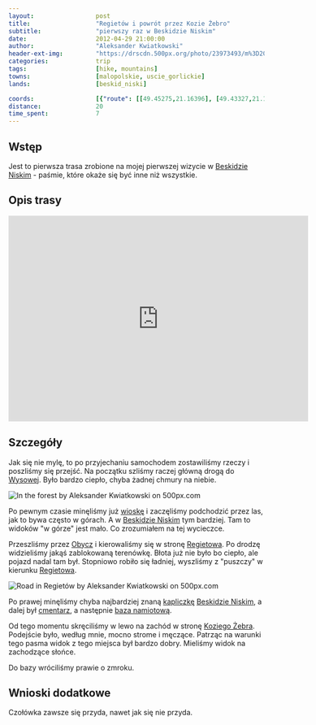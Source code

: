 ```yaml
---
layout:                 post
title:                  "Regietów i powrót przez Kozie Żebro"
subtitle:               "pierwszy raz w Beskidzie Niskim"
date:                   2012-04-29 21:00:00
author:                 "Aleksander Kwiatkowski"
header-ext-img:         "https://drscdn.500px.org/photo/23973493/m%3D2048/10b9f90c22d87bcc8426d1dbe716aeb4"
categories:             trip
tags:                   [hike, mountains]
towns:                  [malopolskie, uscie_gorlickie]
lands:                  [beskid_niski]

coords:                 [{"route": [[49.45275,21.16396], [49.43327,21.18018], [49.43829,21.20679], [49.42970,21.22378], [49.43746,21.23391], [49.43422,21.24155], [49.43975,21.24825], [49.46987,21.21795], [49.46017,21.20464], [49.43573,21.17795]], "type": "hike"}]
distance:               20
time_spent:             7
---
```


[wiki-beskid-niski]:            https://pl.wikipedia.org/wiki/Beskid_Niski
[wiki-hanczowa]:                https://pl.wikipedia.org/wiki/Ha%C5%84czowa
[wiki-wysowa]:                  https://pl.wikipedia.org/wiki/Wysowa-Zdr%C3%B3j
[wiki-obycz]:                   https://pl.wikipedia.org/wiki/Obycz
[wiki-regietow]:                https://pl.wikipedia.org/wiki/Regiet%C3%B3w
[wiki-kozie-zebro]:             https://pl.wikipedia.org/wiki/Kozie_%C5%BBebro

[bn-kapliczka-html]:            http://www.malypodroznik.pl/polska/w_bn2013a/w_bn2013a2.htm
[bn-kapliczka-jpg]:             http://www.malypodroznik.pl/polska/w_bn2013a/wyprawa/BNwyprawa_4046_TP.jpg
[regietow-cmentarz]:            http://wikimapia.org/#lang=pl&lat=49.457699&lon=21.236572&z=17&m=b&show=/10369038/pl/Kaplica-w-miejscu-dawnej-czasowni

[regietow-namiot]:              http://www.chatki.com.pl/regetow.html

Wstęp
-----

Jest to pierwsza trasa zrobione na mojej pierwszej wizycie w [Beskidzie Niskim][wiki-beskid-niski] -
paśmie, które okaże się być inne niż wszystkie.

Opis trasy
----------

<iframe height='405' width='590' frameborder='0' allowtransparency='true' scrolling='no' src='https://www.strava.com/activities/167091764/embed/cb9c8464c58b09b40619f4d23631a67f7d0e7b8f'></iframe>

Szczegóły
---------

Jak się nie mylę, to po przyjechaniu samochodem zostawiliśmy rzeczy i poszliśmy się przejść.
Na początku szliśmy raczej
główną drogą do [Wysowej][wiki-wysowa]. Było bardzo ciepło, chyba żadnej chmury na niebie.

<div class='pixels-photo'>
  <p>
    <img src='https://drscdn.500px.org/photo/28457691/m%3D900/a11e885b4dffd07ae5f85f81ef36af0b' alt='In the forest by Aleksander Kwiatkowski on 500px.com'>
  </p>
  <a href='https://500px.com/photo/28457691/in-the-forest-by-aleksander-kwiatkowski' alt='In the forest by Aleksander Kwiatkowski on 500px.com'></a>
</div>
<script type='text/javascript' src='https://500px.com/embed.js'></script>

Po pewnym czasie minęliśmy już [wioskę][wiki-wysowa] i zaczęliśmy podchodzić przez
las, jak to bywa często w górach. A w [Beskidzie Niskim][wiki-beskid-niski] tym bardziej.
Tam to widoków "w górze" jest mało. Co zrozumiałem na tej wycieczce.

Przeszliśmy przez [Obycz][wiki-obycz] i kierowaliśmy się w stronę [Regietowa][wiki-regietow]. Po drodzę widzieliśmy
jakąś zablokowaną terenówkę.
Błota już nie było bo ciepło, ale pojazd nadal tam był.
Stopniowo robiło się ładniej, wyszliśmy z "puszczy" w kierunku [Regietowa][wiki-regietow].

<div class='pixels-photo'>
  <p>
    <img src='https://drscdn.500px.org/photo/23973493/m%3D900/fcc49be30a6608042bc105a9bbc3a424' alt='Road in Regietów by Aleksander Kwiatkowski on 500px.com'>
  </p>
  <a href='https://500px.com/photo/23973493/road-in-regiet%C3%B3w-by-aleksander-kwiatkowski' alt='Road in Regietów by Aleksander Kwiatkowski on 500px.com'></a>
</div>
<script type='text/javascript' src='https://500px.com/embed.js'></script>

Po prawej minęliśmy chyba najbardziej znaną [kapliczkę][bn-kapliczka-jpg] [Beskidzie Niskim][wiki-beskid-niski], a dalej
był [cmentarz][regietow-cmentarz], a następnie [baza namiotową][regietow-namiot].

Od tego momentu skręciliśmy w lewo na zachód w stronę [Koziego Żebra][wiki-kozie-zebro]. Podejście było, według mnie,
mocno strome i męczące. Patrząc na warunki tego pasma widok z tego miejsca był bardzo dobry. Mieliśmy widok na
zachodzące słońce.

Do bazy wróciliśmy prawie o zmroku.

Wnioski dodatkowe
-----------------

Czołówka zawsze się przyda, nawet jak się nie przyda.
